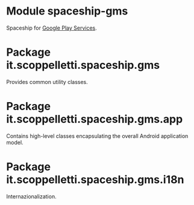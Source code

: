 # Module spaceship-gms

Spaceship for [Google Play Services](http://developers.google.com/android).

# Package it.scoppelletti.spaceship.gms

Provides common utility classes.

# Package it.scoppelletti.spaceship.gms.app

Contains high-level classes encapsulating the overall Android application model.

# Package it.scoppelletti.spaceship.gms.i18n

Internazionalization.
